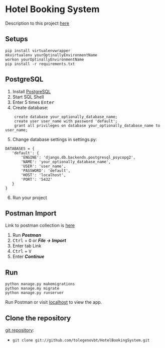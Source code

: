 # Hotel Booking System

Description to this project [here](https://github.com/tolegenovbt/HotelBookingSystem/)
   
## Setups
```
pip install virtualenvwrapper
mkvirtualenv yourOptinallyEnvironmentName
workon yourOptinallyEnvironmentName
pip install -r requirements.txt
```

## PostgreSQL

1. Install [PostgreSQL](https://www.postgresql.org/download/)
2. Start SQL Shell
3. Enter 5 times <kbd>Enter</kbd>
4. Create database:
```
    create database your_optionally_database_name;
    create user user_name with password 'default';
    grant all privileges on database your_optionally_database_name to user_name;
```
5. Change database settings in settings.py:
 ```
DATABASES = {
    'default': {
        'ENGINE': 'django.db.backends.postgresql_psycopg2',
        'NAME': 'your_optionally_database_name',
        'USER': 'user_name',
        'PASSWORD': 'default',
        'HOST': 'localhost',
        'PORT': '5432'
    }
}
 ```
 6. Run your project


## Postman Import

Link to postman collection is [here](https://www.getpostman.com/collections/e6e8a607e899ae5d61b7)

1. Run ***Postman***
2. <kbd>Ctrl</kbd> + <kbd>O</kbd> or ***File -> Import***
3. Enter tab Link
4. <kbd>Ctrl</kbd> + <kbd>V</kbd> 
5. Enter ***Continue***

## Run

```
python manage.py makemigrations
python manage.my migrate
python manage.py runserver
```
Run Postman or visit [localhost](http://localhost:8000) to view the app.


## Clone the repository

[git repository](https://github.com/tolegenovbt/HotelBookingSystem/):
 * `git clone git://github.com/tolegenovbt/HotelBookingSystem.git`

